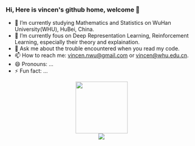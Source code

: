 ### Hi, Here is vincen's github home, welcome 👋

- 🔭 I’m currently studying Mathematics and Statistics on WuHan University(WHU), HuBei, China.
- 🌱 I’m currently fous on Deep Representation Learning, Reinforcement Learning, especially their theory and explaination.
- 💬 Ask me about the trouble encountered when you read my code.
- 📫 How to reach me: vincen.nwu@gmail.com or vincen@whu.edu.cn.
- 😄 Pronouns: ...
- ⚡ Fun fact: ...

<a href="https://github.com/vincen-github/github-readme-stats">
<div align="center"> <img height="137px" src="https://github-readme-stats.vercel.app/api?username=vincen-github&hide_title=true&hide_border=true&show_icons=trueline_height=21&text_color=000&icon_color=000&bg_color=0,ea6161,ffc64d,fffc4d,52fa5a&theme=graywhite" /> </div>
</a>

<a href="https://github.com/vincen-github/github-readme-stats">
<div align="center"> <img src="https://github-readme-stats.vercel.app/api/top-langs/?username=vincen-github&hide_title=true&hide_border=true&layout=compact&langs_count=6&text_color=000&icon_color=fff&bg_color=0,52fa5a,4dfcff,c64dff&theme=graywhite" /> </div>
</a>
